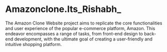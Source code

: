 # Amazonclone.Its_Rishabh_
The Amazon Clone Website project aims to replicate the core functionalities and user experience of the popular e-commerce platform, Amazon. This endeavor encompasses a range of tasks, from front-end design to back-end development, with the ultimate goal of creating a user-friendly and intuitive shopping platform.
